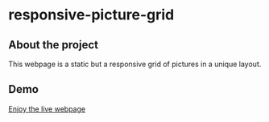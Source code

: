 # responsive-picture-grid
## About the project
This webpage is a static but a responsive grid of pictures in a unique layout.

## Demo
[Enjoy the live webpage](https://5hraddha.github.io/responsive-picture-grid/)